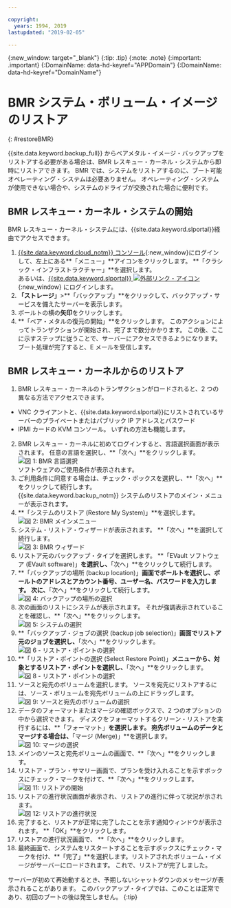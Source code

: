 ```yaml
---

copyright:
  years: 1994, 2019
lastupdated: "2019-02-05"

---
```

{:new_window: target="_blank"}
{:tip: .tip}
{:note: .note}
{:important: .important}
{:DomainName: data-hd-keyref="APPDomain"}
{:DomainName: data-hd-keyref="DomainName"}

# BMR システム・ボリューム・イメージのリストア
{: #restoreBMR}

{{site.data.keyword.backup_full}} からベアメタル・イメージ・バックアップをリストアする必要がある場合は、BMR レスキュー・カーネル・システムから即時にリストアできます。 BMR では、システムをリストアするのに、ブート可能オペレーティング・システムは必要ありません。 オペレーティング・システムが使用できない場合や、システムのドライブが交換された場合に便利です。

## BMR レスキュー・カーネル・システムの開始

BMR レスキュー・カーネル・システムには、{{site.data.keyword.slportal}}経由でアクセスできます。
1. [{{site.data.keyword.cloud_notm}} コンソール](https://{DomainName}/){:new_window}にログインして、左上にある**「メニュー」**アイコンをクリックします。 **「クラシック・インフラストラクチャー」**を選択します。<br/>
   あるいは、[{{site.data.keyword.slportal}} ![外部リンク・アイコン](../../icons/launch-glyph.svg "外部リンク・アイコン")](https://control.softlayer.com/){:new_window} にログインします。
2. **「ストレージ」**>**「バックアップ」**をクリックして、バックアップ・サービスを備えたサーバーを表示します。
3. ボールトの横の**矢印**をクリックします。
4. **「ベア・メタルの復元の開始」**をクリックします。 このアクションによってトランザクションが開始され、完了まで数分かかります。 この後、ここに示すステップに従うことで、サーバーにアクセスできるようになります。 ブート処理が完了すると、E メールを受信します。


## BMR レスキュー・カーネルからのリストア

1. BMR レスキュー・カーネルのトランザクションがロードされると、2 つの異なる方法でアクセスできます。
  - VNC クライアントと、{{site.data.keyword.slportal}}にリストされているサーバーのプライベートまたはパブリック IP アドレスとパスワード
  - IPMI カードの KVM コンソール。
  いずれの方法も機能します。
2. BMR レスキュー・カーネルに初めてログインすると、言語選択画面が表示されます。 任意の言語を選択し、**「次へ」**をクリックします。
<br/>![図 1: BMR 言語選択](/images/bmr1.png)<br/> ソフトウェアのご使用条件が表示されます。
3. ご利用条件に同意する場合は、チェック・ボックスを選択し、**「次へ」**をクリックして続行します。 <br/> {{site.data.keyword.backup_notm}} システムのリストアのメイン・メニューが表示されます。
4. **「システムのリストア (Restore My System)」**を選択します。
<br/>![図 2: BMR メインメニュー](/images/bmr2.png)
5. システム・リストア・ウィザードが表示されます。 **「次へ」**を選択して続行します。
<br/>![図 3: BMR ウィザード](/images/bmr3.png)
6. リストア元のバックアップ・タイプを選択します。 **「EVault ソフトウェア (EVault software)」**を選択し、**「次へ」**をクリックして続行します。
7. **「バックアップの場所 (backup location)」**画面でボールトを選択し、ボールトのアドレスとアカウント番号、ユーザー名、パスワードを入力します。 次に、**「次へ」**をクリックして続行します。
<br/>![図 4: バックアップの場所の選択](/images/bmr4.png)
8. 次の画面のリストにシステムが表示されます。 それが強調表示されていることを確認し、**「次へ」**をクリックします。
<br/>![図 5: システムの選択](/images/bmr5.png)
9. **「バックアップ・ジョブの選択 (backup job selection)」**画面でリストア元のジョブを選択し、**「次へ」**をクリックします。
<br/>![図 6 - リストア・ポイントの選択](/images/bmr6.png)
10. **「リストア・ポイントの選択 (Select Restore Point)」**メニューから、対象とするリストア・ポイントを選択し、**「次へ」**をクリックします。
<br/>![図 8 - リストア・ポイントの選択](/images/bmr8.png)
11. ソースと宛先のボリュームを選択します。 ソースを宛先にリストアするには、ソース・ボリュームを宛先ボリュームの上にドラッグします。
<br/>![図 9: ソースと宛先のボリュームの選択](/images/bmr9.png)
12. データのフォーマットまたはマージの確認ボックスで、2 つのオプションの中から選択できます。 ディスクをフォーマットするクリーン・リストアを実行するには、**「フォーマット」**を選択します。 宛先ボリュームのデータとマージする場合は、**「マージ (Merge)」**を選択します。
<br/>![図 10: マージの選択](/images/bmr10.png)
13. メインのソースと宛先ボリュームの画面で、**「次へ」**をクリックします。
14. リストア・プラン・サマリー画面で、プランを受け入れることを示すボックスにチェック・マークを付けて、**「次へ」**をクリックします。
<br/>![図 11: リストアの開始](/images/bmr11.png)
15. リストアの進行状況画面が表示され、リストアの進行に伴って状況が示されます。
<br/>![図 12: リストアの進行状況](/images/bmr12.png)
16. 完了すると、リストアが正常に完了したことを示す通知ウィンドウが表示されます。 **「OK」**をクリックします。
17. リストアの進行状況画面で、 **「次へ」**をクリックします。
18. 最終画面で、システムをリスタートすることを示すボックスにチェック・マークを付け、**「完了」**を選択します。リストアされたボリューム・イメージがサーバーにロードされます。
  これで、リストアが完了しました。 <br/>

  サーバーが初めて再始動するとき、予期しないシャットダウンのメッセージが表示されることがあります。 このバックアップ・タイプでは、このことは正常であり、初回のブートの後は発生しません。
  {:tip}
